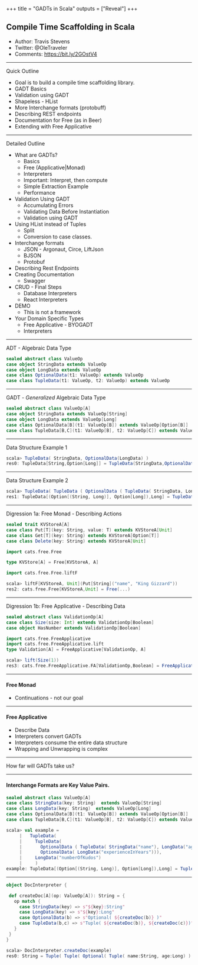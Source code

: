 +++
title = "GADTs in Scala"
outputs = ["Reveal"]
+++

## Compile Time Scaffolding in Scala

* Author: Travis Stevens
* Twitter: @OleTraveler
* Comments: https://bit.ly/2GOstV4

---

Quick Outline

* Goal is to build a compile time scaffolding library.
* GADT Basics
* Validation using GADT
* Shapeless - HList
* More Interchange formats (protobuff)
* Describing REST endpoints
* Documentation for Free (as in Beer)
* Extending with Free Applicative

---
Detailed Outline

* What are GADTs?
  * Basics
  * Free (Applicative|Monad)
  * Interpreters 
  * Important: Interpret, then compute
  * Simple Extraction Example
  * Performance
* Validation Using GADT
  * Accumulating Errors
  * Validating Data Before Instantiation
  * Validation using GADT
* Using HList instead of Tuples
  * Split
  * Conversion to case classes.
* Interchange formats
  * JSON - Argonaut, Circe, LiftJson
  * BJSON
  * Protobuf
* Describing Rest Endpoints
* Creating Documentation
  * Swagger
* CRUD - Final Steps
  * Database Interpreters
  * React Interpreters
* DEMO
  * This is not a framework
* Your Domain Specific Types
  * Free Applicative - BYOGADT
  * Interpreters
  

---

ADT - Algebraic Data Type

```scala
sealed abstract class ValueOp
case object StringData extends ValueOp
case object LongData extends ValueOp
case class OptionalData(t1: ValueOp) extends ValueOp
case class TupleData(t1: ValueOp, t2: ValueOp) extends ValueOp
```

---

GADT - _Generalized_ Algebraic Data Type

```scala
sealed abstract class ValueOp[A]
case object StringData extends ValueOp[String]
case object LongData extends ValueOp[Long]
case class OptionalData[B](t1: ValueOp[B]) extends ValueOp[Option[B]]
case class TupleData[B,C](t1: ValueOp[B], t2: ValueOp[C]) extends ValueOp[(B,C)]
``` 


---

Data Structure Example 1

```scala
scala> TupleData( StringData, OptionalData(LongData) )
res0: TupleData[String,Option[Long]] = TupleData(StringData,OptionalData(LongData))
```

---

Data Structure Example 2
```scala
scala> TupleData( TupleData ( OptionalData ( TupleData( StringData, LongData )), OptionalData(LongData)), LongData )
res1: TupleData[(Option[(String, Long)], Option[Long]),Long] = TupleData(TupleData(OptionalData(TupleData(StringData,LongData)),OptionalData(LongData)),LongData)
```

---

Digression 1a: Free Monad - Describing Actions

```scala
sealed trait KVStoreA[A]
case class Put[T](key: String, value: T) extends KVStoreA[Unit]
case class Get[T](key: String) extends KVStoreA[Option[T]]
case class Delete(key: String) extends KVStoreA[Unit]

import cats.free.Free

type KVStore[A] = Free[KVStoreA, A]

import cats.free.Free.liftF
```
```scala
scala> liftF[KVStoreA, Unit](Put[String]("name", "King Gizzard"))
res2: cats.free.Free[KVStoreA,Unit] = Free(...)
```
---

Digression 1b: Free Applicative - Describing Data

```scala
sealed abstract class ValidationOp[A]
case class Size(size: Int) extends ValidationOp[Boolean]
case object HasNumber extends ValidationOp[Boolean]

import cats.free.FreeApplicative
import cats.free.FreeApplicative.lift
type Validation[A] = FreeApplicative[ValidationOp, A]
```
```scala
scala> lift(Size(1))
res3: cats.free.FreeApplicative.FA[ValidationOp,Boolean] = FreeApplicative(...)
```

---

#### Free Monad
* Continuations - not our goal

---

#### Free Applicative
* Describe Data
* Interpreters convert GADTs
* Interpreters consume the entire data structure
* Wrapping and Unwrapping is complex

---

How far will GADTs take us?

---

#### Interchange Formats are Key Value Pairs.

```scala
sealed abstract class ValueOp[A]
case class StringData(key: String)  extends ValueOp[String]
case class LongData(key: String)  extends ValueOp[Long]
case class OptionalData[B](t1: ValueOp[B]) extends ValueOp[Option[B]]
case class TupleData[B,C](t1: ValueOp[B], t2: ValueOp[C]) extends ValueOp[(B,C)]
```

```scala
scala> val example = 
     |   TupleData( 
     |     TupleData( 
     |       OptionalData ( TupleData( StringData("name"), LongData("age"))), 
     |       OptionalData( LongData("experienceInYears"))), 
     |     LongData("numberOfKudos")
     |     )
example: TupleData[(Option[(String, Long)], Option[Long]),Long] = TupleData(TupleData(OptionalData(TupleData(StringData(name),LongData(age))),OptionalData(LongData(experienceInYears))),LongData(numberOfKudos))
``` 

---

```scala
object DocInterpreter {

 def createDoc[A](op: ValueOp[A]): String = {
   op match {
     case StringData(key) => s"${key}:String"
     case LongData(key) => s"${key}:Long"
     case OptionalData(b) => s"Optional( ${createDoc(b)} )"
     case TupleData(b,c) => s"Tuple( ${createDoc(b)}, ${createDoc(c)})"
   }
 } 
}
```

```scala
scala> DocInterpreter.createDoc(example)
res0: String = Tuple( Tuple( Optional( Tuple( name:String, age:Long) ), Optional( experienceInYears:Long )), numberOfKudos:Long)
```



